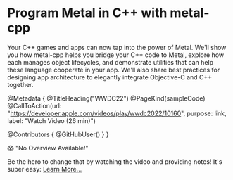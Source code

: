 # Program Metal in C++ with metal-cpp

Your C++ games and apps can now tap into the power of Metal. We'll show you how metal-cpp helps you bridge your C++ code to Metal, explore how each manages object lifecycles, and demonstrate utilities that can help these language cooperate in your app. We'll also share best practices for designing app architecture to elegantly integrate Objective-C and C++ together.

@Metadata {
   @TitleHeading("WWDC22")
   @PageKind(sampleCode)
   @CallToAction(url: "https://developer.apple.com/videos/play/wwdc2022/10160", purpose: link, label: "Watch Video (26 min)")

   @Contributors {
      @GitHubUser(<replace this with your GitHub handle>)
   }
}

😱 "No Overview Available!"

Be the hero to change that by watching the video and providing notes! It's super easy:
 [Learn More…](https://wwdcnotes.com/documentation/wwdcnotes/contributing)
